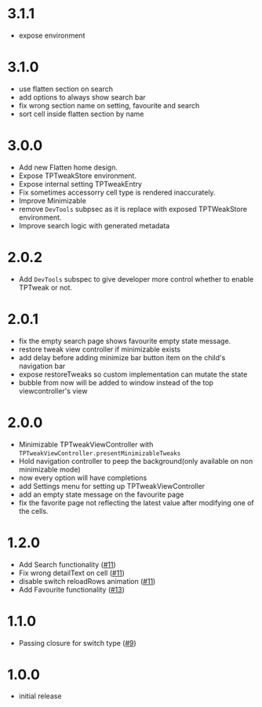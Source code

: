 # 3.1.1
- expose environment

# 3.1.0
- use flatten section on search
- add options to always show search bar
- fix wrong section name on setting, favourite and search
- sort cell inside flatten section by name

# 3.0.0
- Add new Flatten home design.
- Expose TPTweakStore environment.
- Expose internal setting TPTweakEntry
- Fix sometimes accessorry cell type is rendered inaccurately.
- Improve Minimizable 
- remove `DevTools` subpsec as it is replace with exposed TPTWeakStore environment.
- Improve search logic with generated metadata

# 2.0.2
- Add `DevTools` subspec to give developer more control whether to enable TPTweak or not.

# 2.0.1
- fix the empty search page shows favourite empty state message.
- restore tweak view controller if minimizable exists
- add delay before adding minimize bar button item on the child's navigation bar
- expose restoreTweaks so custom implementation can mutate the state
- bubble from now will be added to window instead of the top viewcontroller's view

# 2.0.0
- Minimizable TPTweakViewController with `TPTweakViewController.presentMinimizableTweaks`
- Hold navigation controller to peep the background(only available on non minimizable mode)
- now every option will have completions
- add Settings menu for setting up TPTweakViewController
- add an empty state message on the favourite page
- fix the favorite page not reflecting the latest value after modifying one of the cells.

# 1.2.0
- Add Search functionality ([#11](https://github.com/tokopedia/ios-tptweak/pull/11))
- Fix wrong detailText on cell ([#11](https://github.com/tokopedia/ios-tptweak/pull/11))
- disable switch reloadRows animation ([#11](https://github.com/tokopedia/ios-tptweak/pull/11))
- Add Favourite functionality ([#13](https://github.com/tokopedia/ios-tptweak/pull/13))

# 1.1.0
- Passing closure for switch type ([#9](https://github.com/tokopedia/ios-tptweak/pull/9))

# 1.0.0
- initial release
